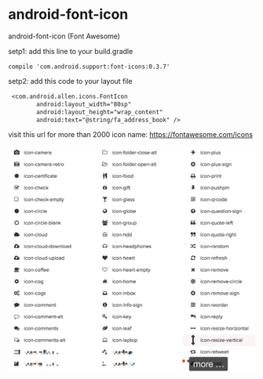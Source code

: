 # android-font-icon
android-font-icon (Font Awesome)

setp1: add this line to your build.gradle
```
compile 'com.android.support:font-icons:0.3.7'
```
setp2: add this code to your layout file
```
 <com.android.allen.icons.FontIcon
        android:layout_width="80sp"
        android:layout_height="wrap_content"
        android:text="@string/fa_address_book" />
```
visit this url for more than 2000 icon name:
https://fontawesome.com/icons

 ![example](https://raw.githubusercontent.com/vnool/android-font-icon/master/icon-show.png)
